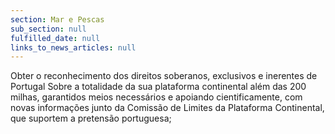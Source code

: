 ```yaml
---
section: Mar e Pescas
sub_section: null
fulfilled_date: null
links_to_news_articles: null
---
```


Obter o reconhecimento dos direitos soberanos, exclusivos e inerentes de Portugal Sobre a totalidade da sua plataforma continental além das 200 milhas, garantidos meios necessários e apoiando cientificamente, com novas informações junto da Comissão de Limites da Plataforma Continental, que suportem a pretensão portuguesa;